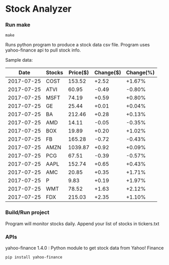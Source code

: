 # Stock Analyzer

### Run make
```
make
```

Runs python program to produce a stock data csv file. Program uses yahoo-finance api to pull stock info.

Sample data:

| Date| Stocks| Price($)| Change($)| Change(%) | 
| --- | --- | --- | --- | ---  | 
| 2017-07-25| COST| 153.52| +2.52| +1.67% | 
| 2017-07-25| ATVI| 60.95| -0.49| -0.80% | 
| 2017-07-25| MSFT| 74.19| +0.59| +0.80% | 
| 2017-07-25| GE| 25.44| +0.01| +0.04% | 
| 2017-07-25| BA| 212.46| +0.28| +0.13% | 
| 2017-07-25| AMD| 14.11| -0.05| -0.35% | 
| 2017-07-25| BOX| 19.89| +0.20| +1.02% | 
| 2017-07-25| FB| 165.28| -0.72| -0.43% | 
| 2017-07-25| AMZN| 1039.87| +0.92| +0.09% | 
| 2017-07-25| PCG| 67.51| -0.39| -0.57% | 
| 2017-07-25| AAPL| 152.74| +0.65| +0.43% | 
| 2017-07-25| AMC| 20.85| +0.35| +1.71% | 
| 2017-07-25| P| 9.83| +0.19| +1.97% | 
| 2017-07-25| WMT| 78.52| +1.63| +2.12% | 
| 2017-07-25| FDX| 215.03| +2.35| +1.10% | 

### Build/Run project

Program will monitor stocks daily. Append your list of stocks in tickers.txt

### APIs
yahoo-finance 1.4.0 : Python module to get stock data from Yahoo! Finance

```
pip install yahoo-finance
```

